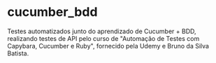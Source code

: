 # cucumber_bdd

Testes automatizados junto do aprendizado de Cucumber + BDD,
realizando testes de API pelo curso de "Automação de Testes com Capybara, Cucumber e Ruby",
fornecido pela Udemy e Bruno da Silva Batista.